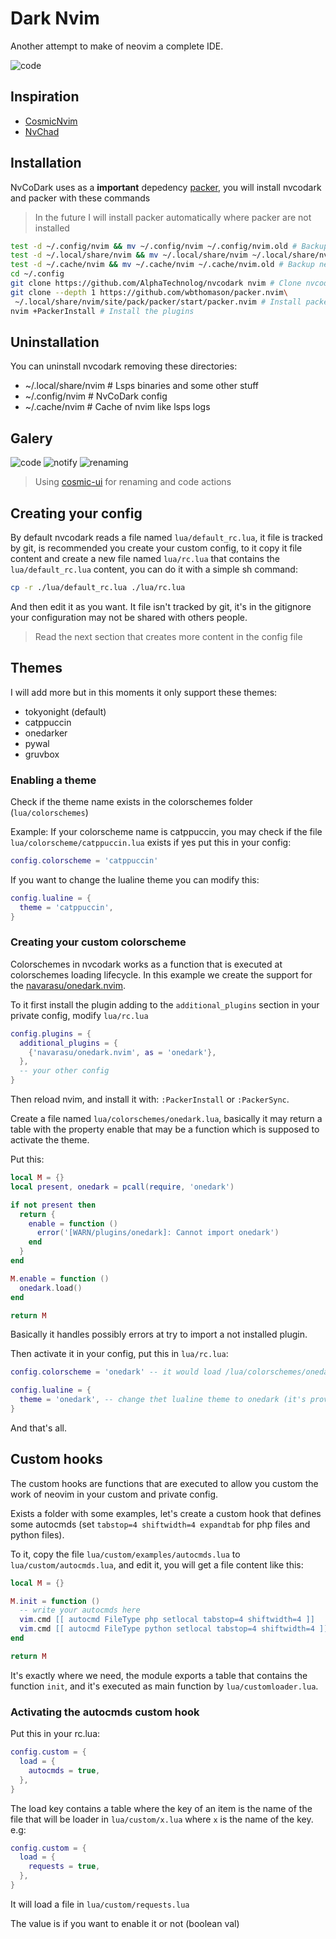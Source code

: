 # Dark Nvim

Another attempt to make of neovim a complete IDE.

![code](./.misc/code.png)

## Inspiration

- [CosmicNvim](https://github.com/CosmicNvim/CosmicNvim)
- [NvChad](https://github.com/NvChad/NvChad)

## Installation

NvCoDark uses as a **important** depedency
[packer](https://github.com/wbthomason/packer.nvim), you will install
nvcodark and packer with these commands

> In the future I will install packer automatically where packer are not installed

```sh
test -d ~/.config/nvim && mv ~/.config/nvim ~/.config/nvim.old # Backup your old configs
test -d ~/.local/share/nvim && mv ~/.local/share/nvim ~/.local/share/nvim.old # Backup your neovim plugins and another stuff
test -d ~/.cache/nvim && mv ~/.cache/nvim ~/.cache/nvim.old # Backup neovim cache, like lsps logs
cd ~/.config
git clone https://github.com/AlphaTechnolog/nvcodark nvim # Clone nvcodark
git clone --depth 1 https://github.com/wbthomason/packer.nvim\
 ~/.local/share/nvim/site/pack/packer/start/packer.nvim # Install packer
nvim +PackerInstall # Install the plugins
```

## Uninstallation

You can uninstall nvcodark removing these directories:

- ~/.local/share/nvim # Lsps binaries and some other stuff
- ~/.config/nvim # NvCoDark config
- ~/.cache/nvim # Cache of nvim like lsps logs

## Galery

![code](./.misc/code.png)
![notify](./.misc/notify.png)
![renaming](./.misc/renaming.png)

> Using [cosmic-ui](https://github.com/CosmicNvim/cosmic-ui) for renaming and code actions

## Creating your config

By default nvcodark reads a file named `lua/default_rc.lua`, it file is tracked
by git, is recommended you create your custom config, to it copy it file content
and create a new file named `lua/rc.lua` that contains the `lua/default_rc.lua`
content, you can do it with a simple sh command:

```sh
cp -r ./lua/default_rc.lua ./lua/rc.lua
```

And then edit it as you want. It file isn't tracked by git, it's in the gitignore
your configuration may not be shared with others people.

> Read the next section that creates more content in the config file

## Themes

I will add more but in this moments it only support these themes:

- tokyonight (default)
- catppuccin
- onedarker
- pywal
- gruvbox

### Enabling a theme

Check if the theme name exists in the colorschemes folder (`lua/colorschemes`)

Example: If your colorscheme name is catppuccin, you may check if the file
`lua/colorscheme/catppuccin.lua` exists if yes put this in your config:

```lua
config.colorscheme = 'catppuccin'
```

If you want to change the lualine theme you can modify this:

```lua
config.lualine = {
  theme = 'catppuccin',
}
```

### Creating your custom colorscheme

Colorschemes in nvcodark works as a function that is executed at colorschemes
loading lifecycle. In this example we create the support for the
[navarasu/onedark.nvim](https://github.com/navarasu/onedark.nvim).

To it first install the plugin adding to the `additional_plugins` section in
your private config, modify `lua/rc.lua`

```lua
config.plugins = {
  additional_plugins = {
    {'navarasu/onedark.nvim', as = 'onedark'},
  },
  -- your other config
}
```

Then reload nvim, and install it with: `:PackerInstall` or `:PackerSync`.

Create a file named `lua/colorschemes/onedark.lua`, basically it may return a table with
the property enable that may be a function which is supposed to activate the theme.

Put this:

```lua
local M = {}
local present, onedark = pcall(require, 'onedark')

if not present then
  return {
    enable = function ()
      error('[WARN/plugins/onedark]: Cannot import onedark')
    end
  }
end

M.enable = function ()
  onedark.load()
end

return M
```

Basically it handles possibly errors at try to import a not installed plugin.

Then activate it in your config, put this in `lua/rc.lua`:

```lua
config.colorscheme = 'onedark' -- it would load /lua/colorschemes/onedark.lua and call enable

config.lualine = {
  theme = 'onedark', -- change thet lualine theme to onedark (it's provided by the theme)
}
```

And that's all.

## Custom hooks

The custom hooks are functions that are executed to allow you custom the
work of neovim in your custom and private config.

Exists a folder with some examples, let's create a custom hook that defines
some autocmds (set `tabstop=4 shiftwidth=4 expandtab` for php files and python files).

To it, copy the file `lua/custom/examples/autocmds.lua` to `lua/custom/autocmds.lua`,
and edit it, you will get a file content like this:

```lua
local M = {}

M.init = function ()
  -- write your autocmds here
  vim.cmd [[ autocmd FileType php setlocal tabstop=4 shiftwidth=4 ]]
  vim.cmd [[ autocmd FileType python setlocal tabstop=4 shiftwidth=4 ]]
end

return M
```

It's exactly where we need, the module exports a table that contains the function
`init`, and it's executed as main function by `lua/customloader.lua`.

### Activating the autocmds custom hook

Put this in your rc.lua:

```lua
config.custom = {
  load = {
    autocmds = true,
  },
}
```

The load key contains a table where the key of an item is the name of the file that will be
loader in `lua/custom/x.lua` where `x` is the name of the key. e.g:

```lua
config.custom = {
  load = {
    requests = true,
  },
}
```

It will load a file in `lua/custom/requests.lua`

The value is if you want to enable it or not (boolean val)
